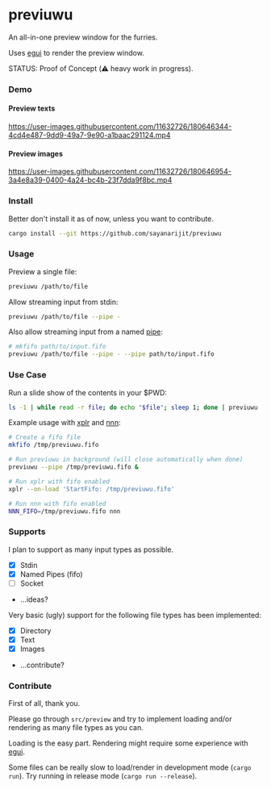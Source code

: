 # previuwu

An all-in-one preview window for the furries.

Uses [egui][3] to render the preview window.

STATUS: Proof of Concept (⚠️ heavy work in progress).

### Demo

#### Preview texts

https://user-images.githubusercontent.com/11632726/180646344-4cd4e487-9dd9-49a7-9e90-a1baac291124.mp4

#### Preview images

https://user-images.githubusercontent.com/11632726/180646954-3a4e8a39-0400-4a24-bc4b-23f7dda9f8bc.mp4

### Install

Better don't install it as of now, unless you want to contribute.

```bash
cargo install --git https://github.com/sayanarijit/previuwu
```

### Usage

Preview a single file:

```bash
previuwu /path/to/file
```

Allow streaming input from stdin:

```bash
previuwu /path/to/file --pipe -
```

Also allow streaming input from a named [pipe][1]:

```bash
# mkfifo path/to/input.fifo
previuwu /path/to/file --pipe - --pipe path/to/input.fifo
```

### Use Case

Run a slide show of the contents in your $PWD:

```bash
ls -1 | while read -r file; do echo "$file"; sleep 1; done | previuwu -p -
```

Example usage with [xplr][2] and [nnn][4]:

```bash
# Create a fifo file
mkfifo /tmp/previuwu.fifo

# Run previuwu in background (will close automatically when done)
previuwu --pipe /tmp/previuwu.fifo &

# Run xplr with fifo enabled
xplr --on-load 'StartFifo: /tmp/previuwu.fifo'

# Run nnn with fifo enabled
NNN_FIFO=/tmp/previuwu.fifo nnn
```

### Supports

I plan to support as many input types as possible.

- [x] Stdin
- [x] Named Pipes (fifo)
- [ ] Socket
- ...ideas?

Very basic (ugly) support for the following file types has been implemented:

- [x] Directory
- [x] Text
- [x] Images
- ...contribute?

### Contribute

First of all, thank you.

Please go through `src/preview` and try to implement loading and/or rendering as many file types as you can.

Loading is the easy part. Rendering might require some experience with [egui][3].

Some files can be really slow to load/render in development mode (`cargo run`). Try running in release mode (`cargo run --release`).

[1]: https://man7.org/linux/man-pages/man7/fifo.7.html
[2]: https://xplr.dev
[3]: https://github.com/emilk/egui
[4]: https://github.com/jarun/nnn
